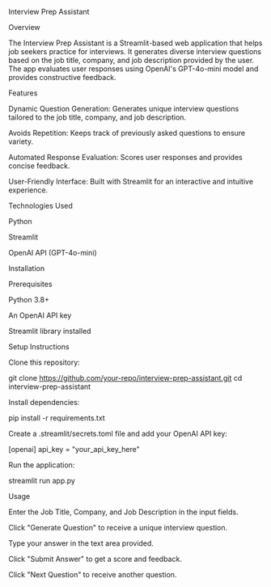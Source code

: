 Interview Prep Assistant

Overview

The Interview Prep Assistant is a Streamlit-based web application that helps job seekers practice for interviews. It generates diverse interview questions based on the job title, company, and job description provided by the user. The app evaluates user responses using OpenAI's GPT-4o-mini model and provides constructive feedback.

Features

Dynamic Question Generation: Generates unique interview questions tailored to the job title, company, and job description.

Avoids Repetition: Keeps track of previously asked questions to ensure variety.

Automated Response Evaluation: Scores user responses and provides concise feedback.

User-Friendly Interface: Built with Streamlit for an interactive and intuitive experience.

Technologies Used

Python

Streamlit

OpenAI API (GPT-4o-mini)

Installation

Prerequisites

Python 3.8+

An OpenAI API key

Streamlit library installed

Setup Instructions

Clone this repository:

git clone https://github.com/your-repo/interview-prep-assistant.git
cd interview-prep-assistant

Install dependencies:

pip install -r requirements.txt

Create a .streamlit/secrets.toml file and add your OpenAI API key:

[openai]
api_key = "your_api_key_here"

Run the application:

streamlit run app.py

Usage

Enter the Job Title, Company, and Job Description in the input fields.

Click "Generate Question" to receive a unique interview question.

Type your answer in the text area provided.

Click "Submit Answer" to get a score and feedback.

Click "Next Question" to receive another question.